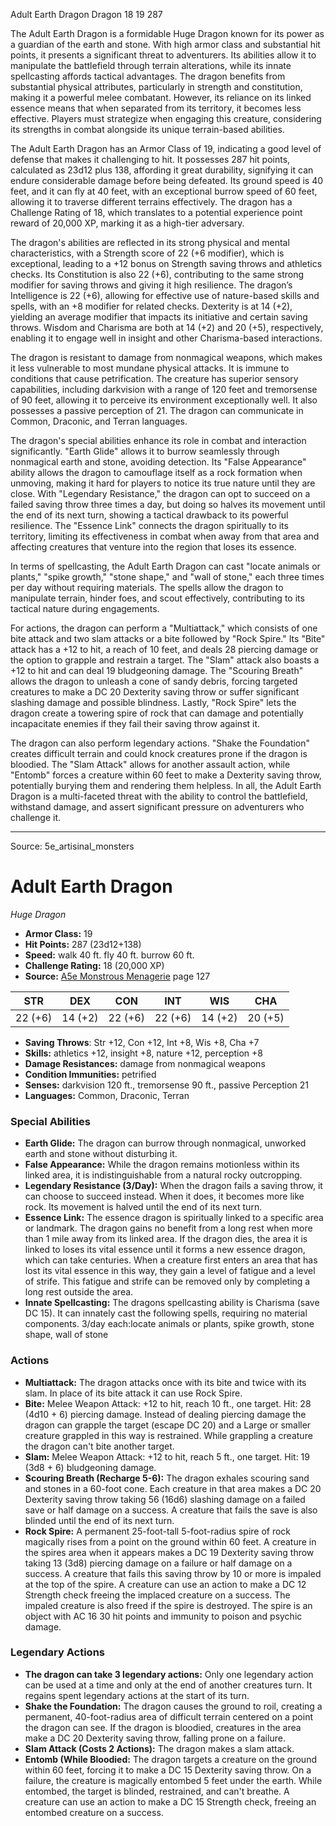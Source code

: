 <MonsterName/>Adult Earth Dragon</MonsterName>
<CreatureType/>Dragon</CreatureType>
<CR/>18</CR>
<AC/>19</AC>
<HP/>287</HP>
<summary>The Adult Earth Dragon is a formidable Huge Dragon known for its power as a guardian of the earth and stone. With high armor class and substantial hit points, it presents a significant threat to adventurers. Its abilities allow it to manipulate the battlefield through terrain alterations, while its innate spellcasting affords tactical advantages. The dragon benefits from substantial physical attributes, particularly in strength and constitution, making it a powerful melee combatant. However, its reliance on its linked essence means that when separated from its territory, it becomes less effective. Players must strategize when engaging this creature, considering its strengths in combat alongside its unique terrain-based abilities.</summary>

<detail>

The Adult Earth Dragon has an Armor Class of 19, indicating a good level of defense that makes it challenging to hit. It possesses 287 hit points, calculated as 23d12 plus 138, affording it great durability, signifying it can endure considerable damage before being defeated. Its ground speed is 40 feet, and it can fly at 40 feet, with an exceptional burrow speed of 60 feet, allowing it to traverse different terrains effectively. The dragon has a Challenge Rating of 18, which translates to a potential experience point reward of 20,000 XP, marking it as a high-tier adversary.

The dragon's abilities are reflected in its strong physical and mental characteristics, with a Strength score of 22 (+6 modifier), which is exceptional, leading to a +12 bonus on Strength saving throws and athletics checks. Its Constitution is also 22 (+6), contributing to the same strong modifier for saving throws and giving it high resilience. The dragon’s Intelligence is 22 (+6), allowing for effective use of nature-based skills and spells, with an +8 modifier for related checks. Dexterity is at 14 (+2), yielding an average modifier that impacts its initiative and certain saving throws. Wisdom and Charisma are both at 14 (+2) and 20 (+5), respectively, enabling it to engage well in insight and other Charisma-based interactions.

The dragon is resistant to damage from nonmagical weapons, which makes it less vulnerable to most mundane physical attacks. It is immune to conditions that cause petrification. The creature has superior sensory capabilities, including darkvision with a range of 120 feet and tremorsense of 90 feet, allowing it to perceive its environment exceptionally well. It also possesses a passive perception of 21. The dragon can communicate in Common, Draconic, and Terran languages.

The dragon's special abilities enhance its role in combat and interaction significantly. "Earth Glide" allows it to burrow seamlessly through nonmagical earth and stone, avoiding detection. Its "False Appearance" ability allows the dragon to camouflage itself as a rock formation when unmoving, making it hard for players to notice its true nature until they are close. With "Legendary Resistance," the dragon can opt to succeed on a failed saving throw three times a day, but doing so halves its movement until the end of its next turn, showing a tactical drawback to its powerful resilience. The "Essence Link" connects the dragon spiritually to its territory, limiting its effectiveness in combat when away from that area and affecting creatures that venture into the region that loses its essence.

In terms of spellcasting, the Adult Earth Dragon can cast "locate animals or plants," "spike growth," "stone shape," and "wall of stone," each three times per day without requiring materials. The spells allow the dragon to manipulate terrain, hinder foes, and scout effectively, contributing to its tactical nature during engagements.

For actions, the dragon can perform a "Multiattack," which consists of one bite attack and two slam attacks or a bite followed by "Rock Spire." Its "Bite" attack has a +12 to hit, a reach of 10 feet, and deals 28 piercing damage or the option to grapple and restrain a target. The "Slam" attack also boasts a +12 to hit and can deal 19 bludgeoning damage. The "Scouring Breath" allows the dragon to unleash a cone of sandy debris, forcing targeted creatures to make a DC 20 Dexterity saving throw or suffer significant slashing damage and possible blindness. Lastly, "Rock Spire" lets the dragon create a towering spire of rock that can damage and potentially incapacitate enemies if they fail their saving throw against it.

The dragon can also perform legendary actions. "Shake the Foundation" creates difficult terrain and could knock creatures prone if the dragon is bloodied. The "Slam Attack" allows for another assault action, while "Entomb" forces a creature within 60 feet to make a Dexterity saving throw, potentially burying them and rendering them helpless. In all, the Adult Earth Dragon is a multi-faceted threat with the ability to control the battlefield, withstand damage, and assert significant pressure on adventurers who challenge it.</detail>



---

Source: 5e_artisinal_monsters

# Adult Earth Dragon

*Huge* *Dragon*

- **Armor Class:** 19
- **Hit Points:** 287 (23d12+138)
- **Speed:** walk 40 ft. fly 40 ft. burrow 60 ft.
- **Challenge Rating:** 18 (20,000 XP)
- **Source:** [A5e Monstrous Menagerie](https://enpublishingrpg.com/products/level-up-monstrous-menagerie-a5e) page 127

| STR | DEX | CON | INT | WIS | CHA |
| --- | --- | --- | --- | --- | --- |
| 22 (+6) | 14 (+2) | 22 (+6) | 22 (+6) | 14 (+2) | 20 (+5) |

- **Saving Throws**: Str +12, Con +12, Int +8, Wis +8, Cha +7
- **Skills:** athletics +12, insight +8, nature +12, perception +8
- **Damage Resistances:** damage from nonmagical weapons
- **Condition Immunities:** petrified
- **Senses:** darkvision 120 ft., tremorsense 90 ft., passive Perception 21
- **Languages:** Common, Draconic, Terran

### Special Abilities

- **Earth Glide:** The dragon can burrow through nonmagical, unworked earth and stone without disturbing it.
- **False Appearance:** While the dragon remains motionless within its linked area, it is indistinguishable from a natural rocky outcropping.
- **Legendary Resistance (3/Day):** When the dragon fails a saving throw, it can choose to succeed instead. When it does, it becomes more like rock. Its movement is halved until the end of its next turn.
- **Essence Link:** The essence dragon is spiritually linked to a specific area or landmark. The dragon gains no benefit from a long rest when more than 1 mile away from its linked area. If the dragon dies, the area it is linked to loses its vital essence until it forms a new essence dragon, which can take centuries. When a creature first enters an area that has lost its vital essence in this way, they gain a level of fatigue and a level of strife. This fatigue and strife can be removed only by completing a long rest outside the area.
- **Innate Spellcasting:** The dragons spellcasting ability is Charisma (save DC 15). It can innately cast the following spells, requiring no material components. 3/day each:locate animals or plants, spike growth, stone shape, wall of stone

### Actions

- **Multiattack:** The dragon attacks once with its bite and twice with its slam. In place of its bite attack  it can use Rock Spire.
- **Bite:** Melee Weapon Attack: +12 to hit, reach 10 ft., one target. Hit: 28 (4d10 + 6) piercing damage. Instead of dealing piercing damage  the dragon can grapple the target (escape DC 20)  and a Large or smaller creature grappled in this way is restrained. While grappling a creature  the dragon can't bite another target.
- **Slam:** Melee Weapon Attack: +12 to hit, reach 5 ft., one target. Hit: 19 (3d8 + 6) bludgeoning damage.
- **Scouring Breath (Recharge 5-6):** The dragon exhales scouring sand and stones in a 60-foot cone. Each creature in that area makes a DC 20 Dexterity saving throw  taking 56 (16d6) slashing damage on a failed save or half damage on a success. A creature that fails the save is also blinded until the end of its next turn.
- **Rock Spire:** A permanent  25-foot-tall  5-foot-radius spire of rock magically rises from a point on the ground within 60 feet. A creature in the spires area when it appears makes a DC 19 Dexterity saving throw  taking 13 (3d8) piercing damage on a failure or half damage on a success. A creature that fails this saving throw by 10 or more is impaled at the top of the spire. A creature can use an action to make a DC 12 Strength check  freeing the implaced creature on a success. The impaled creature is also freed if the spire is destroyed. The spire is an object with AC 16  30 hit points and immunity to poison and psychic damage.



### Legendary Actions

- **The dragon can take 3 legendary actions:** Only one legendary action can be used at a time and only at the end of another creatures turn. It regains spent legendary actions at the start of its turn.
- **Shake the Foundation:** The dragon causes the ground to roil, creating a permanent, 40-foot-radius area of difficult terrain centered on a point the dragon can see. If the dragon is bloodied, creatures in the area make a DC 20 Dexterity saving throw, falling prone on a failure.
- **Slam Attack (Costs 2 Actions):** The dragon makes a slam attack.
- **Entomb (While Bloodied:** The dragon targets a creature on the ground within 60 feet, forcing it to make a DC 15 Dexterity saving throw. On a failure, the creature is magically entombed 5 feet under the earth. While entombed, the target is blinded, restrained, and can't breathe. A creature can use an action to make a DC 15 Strength check, freeing an entombed creature on a success.


